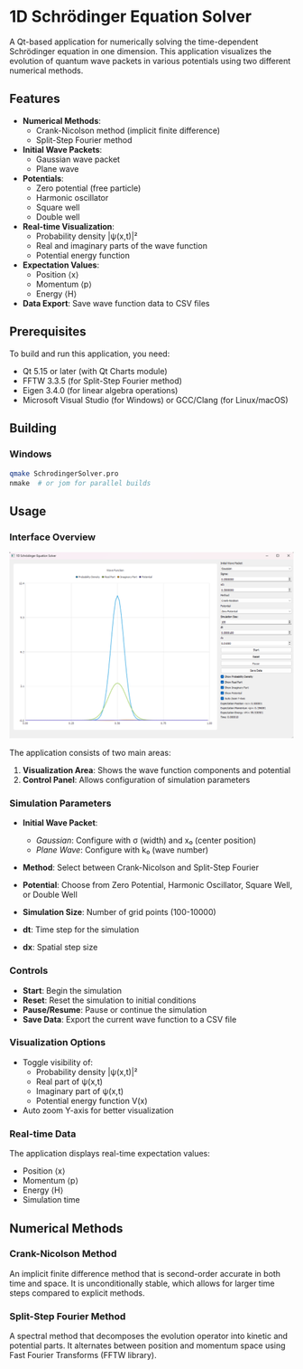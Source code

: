 # 1D Schrödinger Equation Solver

A Qt-based application for numerically solving the time-dependent Schrödinger equation in one dimension. This application visualizes the evolution of quantum wave packets in various potentials using two different numerical methods.

## Features

- **Numerical Methods**:
  - Crank-Nicolson method (implicit finite difference)
  - Split-Step Fourier method
- **Initial Wave Packets**:
  - Gaussian wave packet
  - Plane wave
- **Potentials**:
  - Zero potential (free particle)
  - Harmonic oscillator
  - Square well
  - Double well
- **Real-time Visualization**:
  - Probability density |ψ(x,t)|²
  - Real and imaginary parts of the wave function
  - Potential energy function
- **Expectation Values**:
  - Position ⟨x⟩
  - Momentum ⟨p⟩
  - Energy ⟨H⟩
- **Data Export**: Save wave function data to CSV files

## Prerequisites

To build and run this application, you need:

- Qt 5.15 or later (with Qt Charts module)
- FFTW 3.3.5 (for Split-Step Fourier method)
- Eigen 3.4.0 (for linear algebra operations)
- Microsoft Visual Studio (for Windows) or GCC/Clang (for Linux/macOS)

## Building

### Windows

```bash
qmake SchrodingerSolver.pro
nmake  # or jom for parallel builds
```

## Usage

### Interface Overview

![Main Window](screenshot.png)  <!-- Add a screenshot if available -->

The application consists of two main areas:
1. **Visualization Area**: Shows the wave function components and potential
2. **Control Panel**: Allows configuration of simulation parameters

### Simulation Parameters

- **Initial Wave Packet**:
  - *Gaussian*: Configure with σ (width) and x₀ (center position)
  - *Plane Wave*: Configure with k₀ (wave number)

- **Method**: Select between Crank-Nicolson and Split-Step Fourier

- **Potential**: Choose from Zero Potential, Harmonic Oscillator, Square Well, or Double Well

- **Simulation Size**: Number of grid points (100-10000)

- **dt**: Time step for the simulation

- **dx**: Spatial step size

### Controls

- **Start**: Begin the simulation
- **Reset**: Reset the simulation to initial conditions
- **Pause/Resume**: Pause or continue the simulation
- **Save Data**: Export the current wave function to a CSV file

### Visualization Options

- Toggle visibility of:
  - Probability density |ψ(x,t)|²
  - Real part of ψ(x,t)
  - Imaginary part of ψ(x,t)
  - Potential energy function V(x)
- Auto zoom Y-axis for better visualization

### Real-time Data

The application displays real-time expectation values:
- Position ⟨x⟩
- Momentum ⟨p⟩
- Energy ⟨H⟩
- Simulation time

## Numerical Methods

### Crank-Nicolson Method

An implicit finite difference method that is second-order accurate in both time and space. It is unconditionally stable, which allows for larger time steps compared to explicit methods.

### Split-Step Fourier Method

A spectral method that decomposes the evolution operator into kinetic and potential parts. It alternates between position and momentum space using Fast Fourier Transforms (FFTW library).